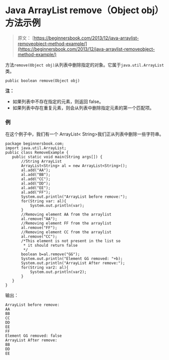 # Java ArrayList remove（Object obj）方法示例

> 原文： [https://beginnersbook.com/2013/12/java-arraylist-removeobject-method-example/](https://beginnersbook.com/2013/12/java-arraylist-removeobject-method-example/)

方法`remove(Object obj)`从列表中删除指定的对象。它属于`java.util.ArrayList`类。

`public boolean remove(Object obj)`

**注：**

*   如果列表中不存在指定的元素，则返回 false。
*   如果列表中存在重复元素，则会从列表中删除指定元素的第一个匹配项。

### 例

在这个例子中，我们有一个 ArrayList&lt; String&gt;我们正从列表中删除一些字符串。

```
package beginnersbook.com;
import java.util.ArrayList;
public class RemoveExample {
   public static void main(String args[]) {
       //String ArrayList
       ArrayList<String> al = new ArrayList<String>();
       al.add("AA");
       al.add("BB");
       al.add("CC");
       al.add("DD");
       al.add("EE");
       al.add("FF");
       System.out.println("ArrayList before remove:");
       for(String var: al){
           System.out.println(var);
       }
       //Removing element AA from the arraylist
       al.remove("AA");
       //Removing element FF from the arraylist
       al.remove("FF");
       //Removing element CC from the arraylist
       al.remove("CC");
       /*This element is not present in the list so
        * it should return false
        */
       boolean b=al.remove("GG");
       System.out.println("Element GG removed: "+b);
       System.out.println("ArrayList After remove:");
       for(String var2: al){
           System.out.println(var2);
       } 
   }
}
```

输出：

```
ArrayList before remove:
AA
BB
CC
DD
EE
FF
Element GG removed: false
ArrayList After remove:
BB
DD
EE
```